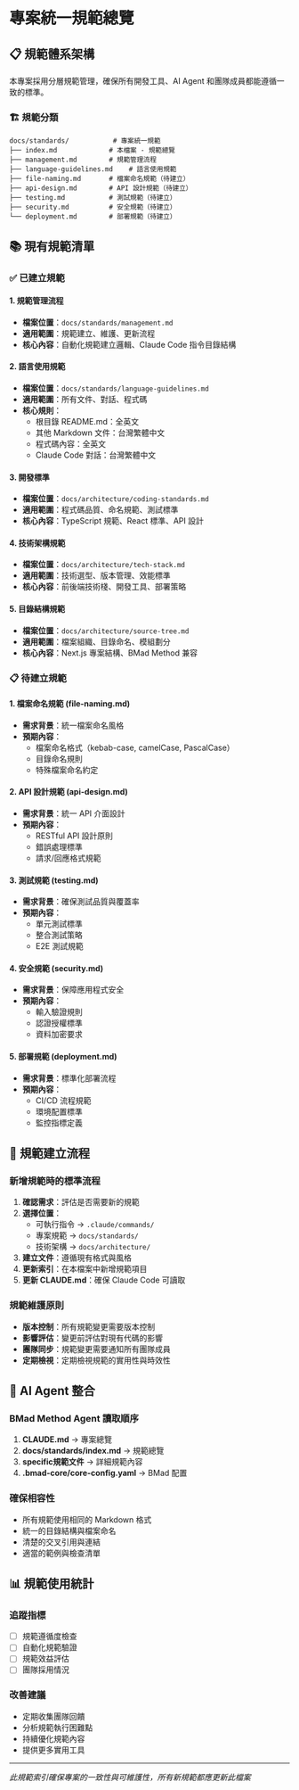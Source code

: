 # 專案統一規範總覽

## 📋 規範體系架構

本專案採用分層規範管理，確保所有開發工具、AI Agent 和團隊成員都能遵循一致的標準。

### 🏗️ 規範分類

```
docs/standards/           # 專案統一規範
├── index.md             # 本檔案 - 規範總覽
├── management.md        # 規範管理流程
├── language-guidelines.md    # 語言使用規範
├── file-naming.md       # 檔案命名規範（待建立）
├── api-design.md        # API 設計規範（待建立）
├── testing.md           # 測試規範（待建立）
├── security.md          # 安全規範（待建立）
└── deployment.md        # 部署規範（待建立）
```

## 📚 現有規範清單

### ✅ 已建立規範

#### 1. 規範管理流程
- **檔案位置**：`docs/standards/management.md`
- **適用範圍**：規範建立、維護、更新流程
- **核心內容**：自動化規範建立邏輯、Claude Code 指令目錄結構

#### 2. 語言使用規範
- **檔案位置**：`docs/standards/language-guidelines.md`
- **適用範圍**：所有文件、對話、程式碼
- **核心規則**：
  - 根目錄 README.md：全英文
  - 其他 Markdown 文件：台灣繁體中文
  - 程式碼內容：全英文
  - Claude Code 對話：台灣繁體中文

#### 3. 開發標準
- **檔案位置**：`docs/architecture/coding-standards.md`
- **適用範圍**：程式碼品質、命名規範、測試標準
- **核心內容**：TypeScript 規範、React 標準、API 設計

#### 4. 技術架構規範
- **檔案位置**：`docs/architecture/tech-stack.md`
- **適用範圍**：技術選型、版本管理、效能標準
- **核心內容**：前後端技術棧、開發工具、部署策略

#### 5. 目錄結構規範
- **檔案位置**：`docs/architecture/source-tree.md`
- **適用範圍**：檔案組織、目錄命名、模組劃分
- **核心內容**：Next.js 專案結構、BMad Method 兼容

### 📋 待建立規範

#### 1. 檔案命名規範 (file-naming.md)
- **需求背景**：統一檔案命名風格
- **預期內容**：
  - 檔案命名格式（kebab-case, camelCase, PascalCase）
  - 目錄命名規則
  - 特殊檔案命名約定

#### 2. API 設計規範 (api-design.md)
- **需求背景**：統一 API 介面設計
- **預期內容**：
  - RESTful API 設計原則
  - 錯誤處理標準
  - 請求/回應格式規範

#### 3. 測試規範 (testing.md)
- **需求背景**：確保測試品質與覆蓋率
- **預期內容**：
  - 單元測試標準
  - 整合測試策略
  - E2E 測試規範

#### 4. 安全規範 (security.md)
- **需求背景**：保障應用程式安全
- **預期內容**：
  - 輸入驗證規則
  - 認證授權標準
  - 資料加密要求

#### 5. 部署規範 (deployment.md)
- **需求背景**：標準化部署流程
- **預期內容**：
  - CI/CD 流程規範
  - 環境配置標準
  - 監控指標定義

## 🔧 規範建立流程

### 新增規範時的標準流程
1. **確認需求**：評估是否需要新的規範
2. **選擇位置**：
   - 可執行指令 → `.claude/commands/`
   - 專案規範 → `docs/standards/`
   - 技術架構 → `docs/architecture/`
3. **建立文件**：遵循現有格式與風格
4. **更新索引**：在本檔案中新增規範項目
5. **更新 CLAUDE.md**：確保 Claude Code 可讀取

### 規範維護原則
- **版本控制**：所有規範變更需要版本控制
- **影響評估**：變更前評估對現有代碼的影響
- **團隊同步**：規範變更需要通知所有團隊成員
- **定期檢視**：定期檢視規範的實用性與時效性

## 🤖 AI Agent 整合

### BMad Method Agent 讀取順序
1. **CLAUDE.md** → 專案總覽
2. **docs/standards/index.md** → 規範總覽
3. **specific規範文件** → 詳細規範內容
4. **.bmad-core/core-config.yaml** → BMad 配置

### 確保相容性
- 所有規範使用相同的 Markdown 格式
- 統一的目錄結構與檔案命名
- 清楚的交叉引用與連結
- 適當的範例與檢查清單

## 📊 規範使用統計

### 追蹤指標
- [ ] 規範遵循度檢查
- [ ] 自動化規範驗證
- [ ] 規範效益評估
- [ ] 團隊採用情況

### 改善建議
- 定期收集團隊回饋
- 分析規範執行困難點
- 持續優化規範內容
- 提供更多實用工具

---

*此規範索引確保專案的一致性與可維護性，所有新規範都應更新此檔案*